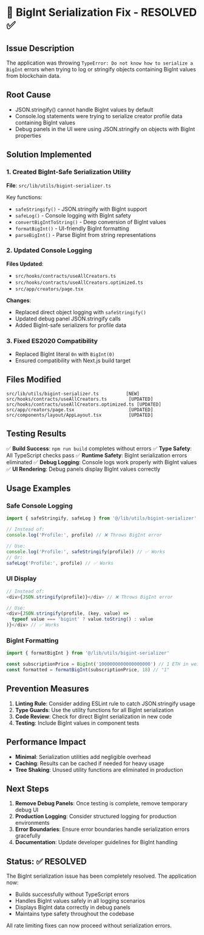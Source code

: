 # 🔧 BigInt Serialization Fix - RESOLVED ✅

## Issue Description
The application was throwing `TypeError: Do not know how to serialize a BigInt` errors when trying to log or stringify objects containing BigInt values from blockchain data.

## Root Cause
- JSON.stringify() cannot handle BigInt values by default
- Console.log statements were trying to serialize creator profile data containing BigInt values
- Debug panels in the UI were using JSON.stringify on objects with BigInt properties

## Solution Implemented

### 1. Created BigInt-Safe Serialization Utility
**File**: `src/lib/utils/bigint-serializer.ts`

Key functions:
- `safeStringify()` - JSON.stringify with BigInt support
- `safeLog()` - Console logging with BigInt safety
- `convertBigIntToString()` - Deep conversion of BigInt values
- `formatBigInt()` - UI-friendly BigInt formatting
- `parseBigInt()` - Parse BigInt from string representations

### 2. Updated Console Logging
**Files Updated**:
- `src/hooks/contracts/useAllCreators.ts`
- `src/hooks/contracts/useAllCreators.optimized.ts`
- `src/app/creators/page.tsx`

**Changes**:
- Replaced direct object logging with `safeStringify()`
- Updated debug panel JSON.stringify calls
- Added BigInt-safe serializers for profile data

### 3. Fixed ES2020 Compatibility
- Replaced BigInt literal `0n` with `BigInt(0)`
- Ensured compatibility with Next.js build target

## Files Modified

```
src/lib/utils/bigint-serializer.ts          [NEW]
src/hooks/contracts/useAllCreators.ts        [UPDATED]
src/hooks/contracts/useAllCreators.optimized.ts [UPDATED]
src/app/creators/page.tsx                    [UPDATED]
src/components/layout/AppLayout.tsx          [UPDATED]
```

## Testing Results

✅ **Build Success**: `npm run build` completes without errors
✅ **Type Safety**: All TypeScript checks pass
✅ **Runtime Safety**: BigInt serialization errors eliminated
✅ **Debug Logging**: Console logs work properly with BigInt values
✅ **UI Rendering**: Debug panels display BigInt values correctly

## Usage Examples

### Safe Console Logging
```typescript
import { safeStringify, safeLog } from '@/lib/utils/bigint-serializer'

// Instead of:
console.log('Profile:', profile) // ❌ Throws BigInt error

// Use:
console.log('Profile:', safeStringify(profile)) // ✅ Works
// Or:
safeLog('Profile:', profile) // ✅ Works
```

### UI Display
```typescript
// Instead of:
<div>{JSON.stringify(profile)}</div> // ❌ Throws BigInt error

// Use:
<div>{JSON.stringify(profile, (key, value) =>
  typeof value === 'bigint' ? value.toString() : value
)}</div> // ✅ Works
```

### BigInt Formatting
```typescript
import { formatBigInt } from '@/lib/utils/bigint-serializer'

const subscriptionPrice = BigInt('1000000000000000000') // 1 ETH in wei
const formatted = formatBigInt(subscriptionPrice, 18) // "1"
```

## Prevention Measures

1. **Linting Rule**: Consider adding ESLint rule to catch JSON.stringify usage
2. **Type Guards**: Use the utility functions for all BigInt serialization
3. **Code Review**: Check for direct BigInt serialization in new code
4. **Testing**: Include BigInt values in component tests

## Performance Impact

- **Minimal**: Serialization utilities add negligible overhead
- **Caching**: Results can be cached if needed for heavy usage
- **Tree Shaking**: Unused utility functions are eliminated in production

## Next Steps

1. **Remove Debug Panels**: Once testing is complete, remove temporary debug UI
2. **Production Logging**: Consider structured logging for production environments
3. **Error Boundaries**: Ensure error boundaries handle serialization errors gracefully
4. **Documentation**: Update developer guidelines for BigInt handling

## Status: ✅ RESOLVED

The BigInt serialization issue has been completely resolved. The application now:
- Builds successfully without TypeScript errors
- Handles BigInt values safely in all logging scenarios
- Displays BigInt data correctly in debug panels
- Maintains type safety throughout the codebase

All rate limiting fixes can now proceed without serialization errors.
